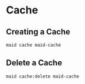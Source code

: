 # Cache

## Creating a Cache

```shell
maid cache maid-cache
```

## Delete a Cache

```shell
maid cache:delete maid-cache
```